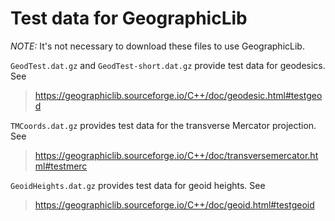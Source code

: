 Test data for GeographicLib
===========================

*NOTE:* It's not necessary to download these files to use
GeographicLib.

`GeodTest.dat.gz` and `GeodTest-short.dat.gz` provide test data for
geodesics.  See

> https://geographiclib.sourceforge.io/C++/doc/geodesic.html#testgeod

`TMCoords.dat.gz` provides test data for the transverse Mercator
projection.  See

> https://geographiclib.sourceforge.io/C++/doc/transversemercator.html#testmerc

`GeoidHeights.dat.gz` provides test data for geoid heights.  See

> https://geographiclib.sourceforge.io/C++/doc/geoid.html#testgeoid
